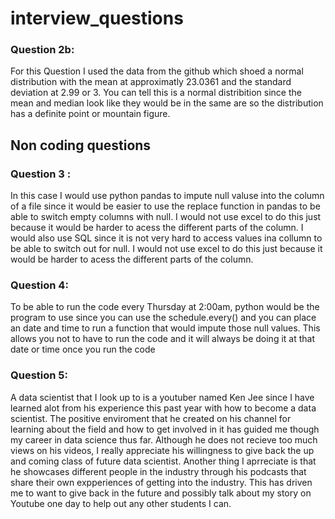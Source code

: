 # interview_questions
### Question 2b:
For this Question I used the data from the github which shoed a normal distribution with the mean at approximatly 23.0361 and the standard deviation at 2.99 or 3. You can tell this is a normal distribition since the mean and median look like they would be in the same are so the distribution has a definite point or mountain figure.
## Non coding questions
### Question 3 : 
In this case I would use python pandas to impute null valuse into the column of a file since it would be easier to use the replace function in pandas to be able to switch empty columns with null. I would not use excel to do this just because it would be harder to acess the different parts of the column. I would also use SQL since it is not very hard to access values ina collumn to be able to switch out for null. I would not use excel to do this just because it would be harder to acess the different parts of the column.
### Question 4:
To be able to run the code every Thursday at 2:00am, python would be the program to use since you can use the schedule.every() and you can place an date and time to run a function that would impute those null values. This allows you not to have to run the code and it will always be doing it at that date or time once you run the code
### Question 5:
A data scientist that I look up to is a youtuber named Ken Jee since I have learned alot from his experience this past year with how to become a data scientist. The positive enviroment that he created on his channel for learning about the field and how to get involved in it has guided me though my career in data science thus far. Although he does not recieve too much views on his videos, I really appreciate his willingness to give back the up and coming class of future data scientist. Another thing I aprreciate is that he showcases different people in the industry through his podcasts that share their own expperiences of getting into the industry. This has driven me to want to give back in the future and possibly talk about my story on Youtube one day to help out any other students I can.

